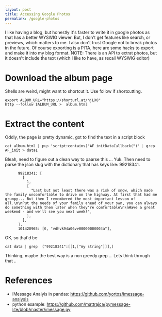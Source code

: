 ```yaml
---
layout: post
title: Accessing Google Photos
permalink: /google-photos
---
```


I like having a blog, but honestly it's faster to write it in google photos as that has a better WYSWIG viewer. But, I don't get features like search, or previews, which matters to me. I also don't trust Google not to break photos in the future. Of course exporting is a PITA, here are some hacks to export and make it into my blog format. NOTE: There is an API to extrat photos, but it doesn't include the text (which I like to have, as recall WYSWIG editor)

# Download the album page

Shells are weird, might want to shortcut it. Use follow if shortcutting.

    export ALBUM_URL="https://shorturl.at/hjLX0"
    http --follow $ALBUM_URL >  album.html

# Extract the content

Oddly, the page is pretty dynamic, got to find the text in a script block

    cat album.html | pup 'script:contains("AF_initDataCallback(")' | grep AF_init > data1

Bleah, need to figure out a clean way to paarse this ... Yuk.
Then need to parse the json slug with the dictionary that has keys like: 99218341.

          99218341: [
            [
              1,
              [
                "Last but not least there was a risk of snow, which made the family uncomfortable to drive on the highway. At first that had me grumpy... But then I remembered the most important lesson of all.\n\nPut the needs of your family ahead of your own, you can always do something with them later when they're comfortable\n\nHave a great weekend - and we'll see you next week!",
              ],
            ],
          ],
          101428965: [0, "vdhvk94a06vv00000000004a"],

OK, so that'd be

    cat data | grep  ("99218341":[[1,["my string"]]],)

Thinking, maybe the best way is a non greedy grep ... Lets think through that ..

# References

- iMessage Analyis in pandas: <https://github.com/yortos/imessage-analysis>
- python example: <https://github.com/mattrajca/pymessage-lite/blob/master/imessage.py>
